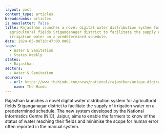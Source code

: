 ```yaml
---
layout: post
content_type: articles
breadcrumbs: articles
is_newsletter: false
title: Rajasthan launches a novel digital water distribution system for
  agricultural fields Sriganganagar district to facilitate the supply of
  irrigation water on a predetermined schedule.
date: 2024-05-08T10:47:00.000Z
tags:
  - Water & Sanitation
  - States Weekly
states:
  - Rajasthan
sectors:
  - Water & Sanitation
sources:
  - url: https://www.thehindu.com/news/national/rajasthan/unique-digital-distribution-system-launched-for-irrigation-water-in-rajasthan/article68125719.ece
    name: The Hindu
---
```

Rajasthan launches a novel digital water distribution system for agricultural fields Sriganganagar district to facilitate the supply of irrigation water on a predetermined schedule. The new system developed by the National Informatics Centre (NIC), Jaipur, aims to enable the farmers to know of the status of water reaching their fields and minimise the scope for human error often reported in the manual system.
